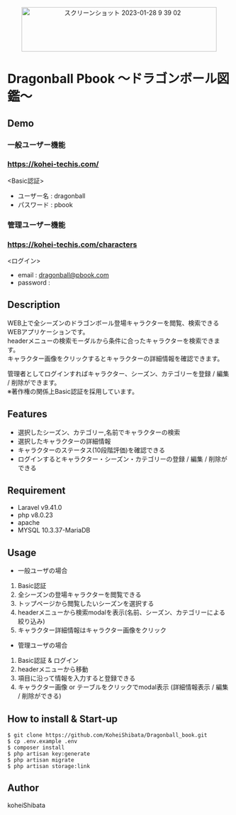 <p align="center">
<img width="440" height="100" alt="スクリーンショット 2023-01-28 9 39 02" src="https://user-images.githubusercontent.com/115211493/224544776-3689be13-34dd-46c5-935f-33dea0fb34dd.png">
</p>

# Dragonball Pbook 〜ドラゴンボール図鑑〜

## Demo
### 一般ユーザー機能
### https://kohei-techis.com/
<Basic認証>
- ユーザー名 : dragonball
- パスワード : pbook
<div align="center">
<!-- <video controls src="https://user-images.githubusercontent.com/52269577/215363313-51ea18d2-9b9b-49af-9266-08924c237ebb.mov"></video> -->
</div>

### 管理ユーザー機能
### https://kohei-techis.com/characters
<ログイン>　
- email : dragonball@pbook.com
- password : <!-- ZZ4genen -->
<div align="center">
<!-- <video controls src="https://user-images.githubusercontent.com/52269577/215363313-51ea18d2-9b9b-49af-9266-08924c237ebb.mov"></video> -->
</div>

## Description
WEB上で全シーズンのドラゴンボール登場キャラクターを閲覧、検索できるWEBアプリケーションです。<br>
headerメニューの検索モーダルから条件に合ったキャラクターを検索できます。<br>
キャラクター画像をクリックするとキャラクターの詳細情報を確認できます。<br>

管理者としてログインすればキャラクター、シーズン、カテゴリーを登録 / 編集 / 削除ができます。<br>
※著作権の関係上Basic認証を採用しています。

## Features
- 選択したシーズン、カテゴリー,名前でキャラクターの検索
- 選択したキャラクターの詳細情報
- キャラクターのステータス(10段階評価)を確認できる
- ログインするとキャラクター・シーズン・カテゴリーの登録 / 編集 / 削除ができる


## Requirement
- Laravel v9.41.0
- php v8.0.23
- apache
- MYSQL 10.3.37-MariaDB

## Usage
- 一般ユーザの場合
1. Basic認証
2. 全シーズンの登場キャラクターを閲覧できる
3. トップページから閲覧したいシーズンを選択する
4. headerメニューから検索modalを表示(名前、シーズン、カテゴリーによる絞り込み)
5. キャラクター詳細情報はキャラクター画像をクリック

- 管理ユーザの場合
1. Basic認証 & ログイン
2. headerメニューから移動
3. 項目に沿って情報を入力すると登録できる
4. キャラクター画像 or テーブルをクリックでmodal表示 (詳細情報表示 / 編集 / 削除ができる)

## How to install & Start-up
```
$ git clone https://github.com/KoheiShibata/Dragonball_book.git
$ cp .env.example .env
$ composer install
$ php artisan key:generate
$ php artisan migrate
$ php artisan storage:link
```

## Author
koheiShibata
